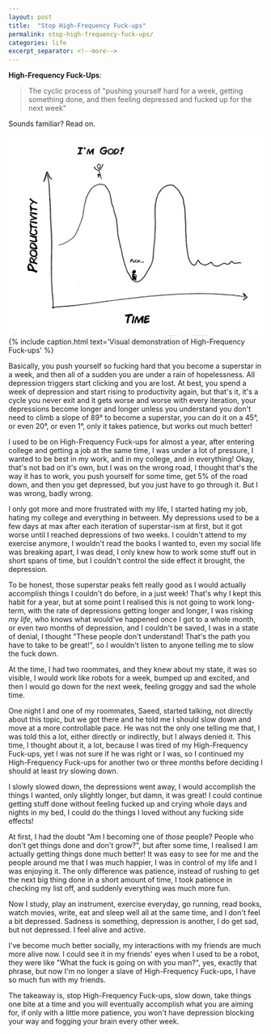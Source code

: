 ```yaml
---
layout: post
title:  "Stop High-Frequency Fuck-ups"
permalink: stop-high-frequency-fuck-ups/
categories: life
excerpt_separator: <!--more-->
---
```


**High-Frequency Fuck-Ups**:

> The cyclic process of "pushing yourself hard for a week, getting something done, and then feeling depressed and fucked up
 for the next week"
 
Sounds familiar? Read on.

![High-Frequency Fuck-ups](/img/productivity-chart.jpg)
{% include caption.html text='Visual demonstration of High-Frequency Fuck-ups' %}

<!--more-->

Basically, you push yourself so fucking hard that you become a superstar in a week, and then all of a sudden
you are under a rain of hopelessness. All depression triggers start clicking and you are
lost. At best, you spend a week of depression and start rising to productivity again, but that's it,
it's a cycle you never exit and it gets worse and worse with every iteration, your depressions become longer
and longer unless you understand you don't need to climb a slope of 89° to become a superstar,
you can do it on a 45°, or even 20°, or even 1°, only it takes patience, but works out much better!

I used to be on High-Frequency Fuck-ups for almost a year, after entering college and getting a job at the same time,
I was under a lot of pressure, I wanted to be best in my work, and in my college, and in everything! Okay, that's not
bad on it's own, but I was on the wrong road, I thought that's the way it has to work, you push yourself for some time,
get 5% of the road down, and then you get depressed, but you just have to go through it. But I was wrong, badly wrong.

I only got more and more frustrated with my life, I started hating my job, hating my college and everything in between.
My depressions used to be a few days at max after each iteration of superstar-ism at first, but it got worse until I reached depressions
of two weeks. I couldn't attend to my exercise anymore, I wouldn't read the books I wanted to, even my social life was
breaking apart, I was dead, I only knew how to work some stuff out in short spans of time, but I couldn't control the
side effect it brought, the depression.

To be honest, those superstar peaks felt really good as I would actually accomplish things I couldn't do before, in a just week!
That's why I kept this habit for a year, but at some point I realised this is not going to work long-term, with the rate of
depressions getting longer and longer, I was risking _my life_, who knows what would've happened once I got to a whole month,
or even two months of depression, and I couldn't be saved, I was in a state of denial, I thought 
"These people don't understand! That's the path you have to take to be great!", so I wouldn't listen to anyone telling me to slow the fuck down.

At the time, I had two roommates, and they knew about my state, it was so visible, I would work like robots for a week, bumped up
and excited, and then I would go down for the next week, feeling groggy and sad the whole time.

One night I and one of my roommates, Saeed, started talking, not directly about this topic, but we got there and he told me
I should slow down and move at a more controllable pace. He was not the only one telling me that, I was told this a lot,
either directly or indirectly, but I always denied it. This time, I thought about it, a lot, because I was tired of my High-Frequency Fuck-ups,
yet I was not sure if he was right or I was, so I continued my High-Frequency Fuck-ups for another two or three months
before deciding I should at least _try_ slowing down.

I slowly slowed down, the depressions went away, I would accomplish the things I wanted, only slightly longer, but damn, it was great!
I could continue getting stuff done without feeling fucked up and crying whole days and nights in my bed, I could do the things I loved
without any fucking side effects!

At first, I had the doubt "Am I becoming one of _those_ people? People who don't get things done and don't grow?", but after some time,
I realised I am actually getting things done much better! It was easy to see for me and the people around me that I was much happier,
I was in control of my life and I was enjoying it. The only difference was patience, instead of rushing to get the next big thing done
in a short amount of time, I took patience in checking my list off, and suddenly everything was much more fun.

Now I study, play an instrument, exercise everyday, go running, read books, watch movies, write, eat and sleep well all at the same time,
and I don't feel a bit depressed. Sadness is something, depression is another, I do get sad, but not depressed. I feel alive and active.

I've become much better socially, my interactions with my friends are much more alive now. I could see it in my friends' eyes when I used to
be a robot, they were like "What the fuck is going on with you man?", yes, exactly that phrase, but now I'm no longer a slave of High-Frequency Fuck-ups,
I have so much fun with my friends.

The takeaway is, stop High-Frequency Fuck-ups, slow down, take things one bite at a time and you will eventually accomplish what you are aiming for,
if only with a little more patience, you won't have depression blocking your way and fogging your brain every other week.

